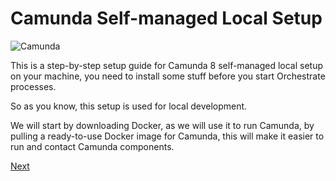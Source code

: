 # Camunda Self-managed Local Setup

 ![Camunda](https://camunda.com/wp-content/uploads/camunda/blog-images/4-icon.png)

This is a step-by-step setup guide for Camunda 8 self-managed local setup on your machine, you need to install some stuff before you start Orchestrate processes.

So as you know, this setup is used for local development.

We will start by downloading Docker, as we will use it to run Camunda, by pulling a ready-to-use Docker image for Camunda, this will make it easier to run and contact Camunda components.

<a href="Docker.md">Next</a>
